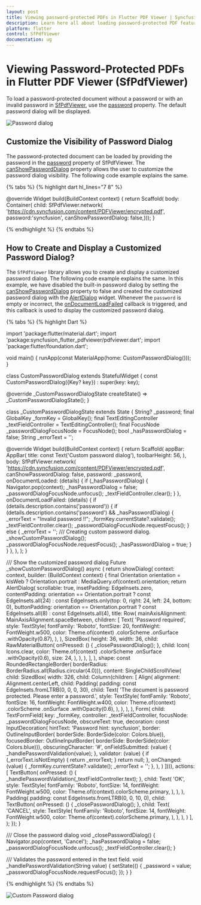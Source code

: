```yaml
---
layout: post
title: Viewing password-protected PDFs in Flutter PDF Viewer | Syncfusion
description: Learn here all about loading password-protected PDF feature of Syncfusion® Flutter PDF Viewer (SfPdfViewer) widget and more.
platform: flutter
control: SfPdfViewer
documentation: ug
---
```


# Viewing Password-Protected PDFs in Flutter PDF Viewer (SfPdfViewer)

To load a password-protected document without a password or with an invalid password in [SfPdfViewer](https://pub.dev/documentation/syncfusion_flutter_pdfviewer/latest/pdfviewer/SfPdfViewer-class.html), use the [password](https://pub.dev/documentation/syncfusion_flutter_pdfviewer/latest/pdfviewer/SfPdfViewer/password.html) property. The default password dialog will be displayed.

![Password dialog](images/password-dialog/password-dialog.png)

## Customize the Visibility of Password Dialog

The password-protected document can be loaded by providing the password in the [password](https://pub.dev/documentation/syncfusion_flutter_pdfviewer/latest/pdfviewer/SfPdfViewer/password.html) property of SfPdfViewer. The [canShowPasswordDialog](https://pub.dev/documentation/syncfusion_flutter_pdfviewer/latest/pdfviewer/SfPdfViewer/canShowPasswordDialog.html) property allows the user to customize the password dialog visibility. The following code example explains the same.

{% tabs %}
{% highlight dart hl_lines="7 8" %}

@override
Widget build(BuildContext context) {
  return Scaffold(
      body: Container(
          child: SfPdfViewer.network(
            'https://cdn.syncfusion.com/content/PDFViewer/encrypted.pdf',
            password:'syncfusion',
            canShowPasswordDialog: false,)));
}

{% endhighlight %}
{% endtabs %}

## How to Create and Display a Customized Password Dialog?

The `SfPdfViewer` library allows you to create and display a customized password dialog. The following code example explains the same. In this example, we have disabled the built-in password dialog by setting the [canShowPasswordDialog](https://pub.dev/documentation/syncfusion_flutter_pdfviewer/latest/pdfviewer/SfPdfViewer/canShowPasswordDialog.html) property to false and created the customized password dialog with the [AlertDialog](https://api.flutter.dev/flutter/material/AlertDialog-class.html) widget. Whenever the `password` is empty or incorrect, the [onDocumentLoadFailed](https://pub.dev/documentation/syncfusion_flutter_pdfviewer/latest/pdfviewer/SfPdfViewer/onDocumentLoadFailed.html) callback is triggered, and this callback is used to display the customized password dialog.

{% tabs %}
{% highlight Dart %}

import 'package:flutter/material.dart';
import 'package:syncfusion_flutter_pdfviewer/pdfviewer.dart';
import 'package:flutter/foundation.dart';

void main() {
  runApp(const MaterialApp(home: CustomPasswordDialog()));
}

class CustomPasswordDialog extends StatefulWidget {
  const CustomPasswordDialog({Key? key}) : super(key: key);

  @override
  _CustomPasswordDialogState createState() => _CustomPasswordDialogState();
}

class _CustomPasswordDialogState extends State<CustomPasswordDialog> {
  String? _password;
  final GlobalKey<FormFieldState> _formKey = GlobalKey<FormFieldState>();
  final TextEditingController _textFieldController = TextEditingController();
  final FocusNode _passwordDialogFocusNode = FocusNode();
  bool _hasPasswordDialog = false;
  String _errorText = '';

  @override
  Widget build(BuildContext context) {
    return Scaffold(
      appBar: AppBar(
        title: const Text('Custom password dialog'),
        toolbarHeight: 56,
      ),
      body: SfPdfViewer.network(
        'https://cdn.syncfusion.com/content/PDFViewer/encrypted.pdf',
        canShowPasswordDialog: false,
        password: _password,
        onDocumentLoaded: (details) {
          if (_hasPasswordDialog) {
            Navigator.pop(context);
            _hasPasswordDialog = false;
            _passwordDialogFocusNode.unfocus();
            _textFieldController.clear();
          }
        },
        onDocumentLoadFailed: (details) {
          if (details.description.contains('password')) {
            if (details.description.contains('password') &&
                _hasPasswordDialog) {
              _errorText = "Invalid password !!";
              _formKey.currentState?.validate();
              _textFieldController.clear();
              _passwordDialogFocusNode.requestFocus();
            } else {
              _errorText = '';
              /// Creating custom password dialog.
              _showCustomPasswordDialog();
              _passwordDialogFocusNode.requestFocus();
              _hasPasswordDialog = true;
            }
          }
        },
      ),
    );
  }

  /// Show the customized password dialog
  Future<void> _showCustomPasswordDialog() async {
    return showDialog<void>(
        context: context,
        builder: (BuildContext context) {
          final Orientation orientation = kIsWeb
              ? Orientation.portrait
              : MediaQuery.of(context).orientation;
          return AlertDialog(
            scrollable: true,
            insetPadding: EdgeInsets.zero,
            contentPadding: orientation == Orientation.portrait
                ? const EdgeInsets.all(24)
                : const EdgeInsets.only(top: 0, right: 24, left: 24, bottom: 0),
            buttonPadding: orientation == Orientation.portrait
                ? const EdgeInsets.all(8)
                : const EdgeInsets.all(4),
            title: Row(
              mainAxisAlignment: MainAxisAlignment.spaceBetween,
              children: <Widget>[
                Text(
                  'Password required',
                  style: TextStyle(
                    fontFamily: 'Roboto',
                    fontSize: 20,
                    fontWeight: FontWeight.w500,
                    color: Theme.of(context)
                        .colorScheme
                        .onSurface
                        .withOpacity(0.87),
                  ),
                ),
                SizedBox(
                  height: 36,
                  width: 36,
                  child: RawMaterialButton(
                    onPressed: () {
                      _closePasswordDialog();
                    },
                    child: Icon(
                      Icons.clear,
                      color: Theme.of(context)
                          .colorScheme
                          .onSurface
                          .withOpacity(0.6),
                      size: 24,
                    ),
                  ),
                ),
              ],
            ),
            shape: const RoundedRectangleBorder(
                borderRadius: BorderRadius.all(Radius.circular(4.0))),
            content: SingleChildScrollView(
                child: SizedBox(
                    width: 326,
                    child: Column(children: <Widget>[
                      Align(
                        alignment: Alignment.centerLeft,
                        child: Padding(
                          padding: const EdgeInsets.fromLTRB(0, 0, 0, 30),
                          child: Text(
                            'The document is password protected. Please enter a password.',
                            style: TextStyle(
                              fontFamily: 'Roboto',
                              fontSize: 16,
                              fontWeight: FontWeight.w400,
                              color: Theme.of(context)
                                  .colorScheme
                                  .onSurface
                                  .withOpacity(0.6),
                            ),
                          ),
                        ),
                      ),
                      Form(
                        child: TextFormField(
                          key: _formKey,
                          controller: _textFieldController,
                          focusNode: _passwordDialogFocusNode,
                          obscureText: true,
                          decoration: const InputDecoration(
                              hintText: 'Password hint: syncfusion',
                              border: OutlineInputBorder(
                                  borderSide: BorderSide(color: Colors.blue)),
                              focusedBorder: OutlineInputBorder(
                                  borderSide: BorderSide(color: Colors.blue))),
                          obscuringCharacter: '#',
                          onFieldSubmitted: (value) {
                            _handlePasswordValidation(value);
                          },
                          validator: (value) {
                            if (_errorText.isNotEmpty) {
                              return _errorText;
                            }
                            return null;
                          },
                          onChanged: (value) {
                            _formKey.currentState?.validate();
                            _errorText = '';
                          },
                        ),
                      )
                    ]))),
            actions: <Widget>[
              TextButton(
                onPressed: () {
                  _handlePasswordValidation(_textFieldController.text);
                },
                child: Text(
                  'OK',
                  style: TextStyle(
                    fontFamily: 'Roboto',
                    fontSize: 14,
                    fontWeight: FontWeight.w500,
                    color: Theme.of(context).colorScheme.primary,
                  ),
                ),
              ),
              Padding(
                padding: const EdgeInsets.fromLTRB(0, 0, 10, 0),
                child: TextButton(
                  onPressed: () {
                    _closePasswordDialog();
                  },
                  child: Text(
                    'CANCEL',
                    style: TextStyle(
                      fontFamily: 'Roboto',
                      fontSize: 14,
                      fontWeight: FontWeight.w500,
                      color: Theme.of(context).colorScheme.primary,
                    ),
                  ),
                ),
              )
            ],
          );
        });
  }

  /// Close the password dialog
  void _closePasswordDialog() {
    Navigator.pop(context, 'Cancel');
    _hasPasswordDialog = false;
    _passwordDialogFocusNode.unfocus();
    _textFieldController.clear();
  }

  /// Validates the password entered in the text field.
  void _handlePasswordValidation(String value) {
    setState(() {
      _password = value;
      _passwordDialogFocusNode.requestFocus();
    });
  }
}

{% endhighlight %}
{% endtabs %}

![Custom Password dialog](images/password-dialog/custompassword-dialog.png)
